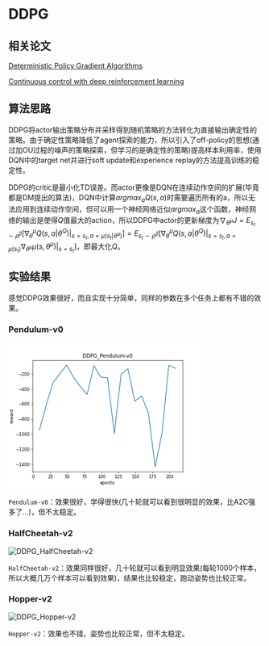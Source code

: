 # DDPG

## 相关论文

[Deterministic Policy Gradient Algorithms](http://proceedings.mlr.press/v32/silver14.pdf)

[Continuous control with deep reinforcement learning](https://arxiv.org/pdf/1509.02971.pdf)

## 算法思路

DDPG将actor输出策略分布并采样得到随机策略的方法转化为直接输出确定性的策略。由于确定性策略降低了agent探索的能力，所以引入了off-policy的思想(通过加OU过程的噪声的策略探索，但学习的是确定性的策略)提高样本利用率，使用DQN中的target net并进行soft update和experience replay的方法提高训练的稳定性。

DDPG的critic是最小化TD误差。而actor更像是DQN在连续动作空间的扩展(毕竟都是DM提出的算法)，DQN中计算$argmax_aQ(s, a)$时需要遍历所有的a，所以无法应用到连续动作空间，但可以用一个神经网络近似$argmax_a$这个函数，神经网络的输出是使得$Q$值最大的action，所以DDPG中actor的更新梯度为$\nabla_{\theta^{\mu}}J = E_{s_t\sim \rho^{\beta}}[\nabla _{\theta}^{\mu} Q(s, a| \theta^Q) | _{s=s_t, a=\mu(s_t|\theta^{\mu})}]= E_{s_t\sim \rho^{\beta}}[\nabla _{\theta}^{\mu} Q(s, a| \theta^Q) | _{s=s_t, a=\mu(s_t)}\nabla _{\theta^{\mu}}\mu(s, \theta^{\mu}) | _{s=s_t}]$，即最大化$Q$。

## 实验结果

感觉DDPG效果很好，而且实现十分简单，同样的参数在多个任务上都有不错的效果。

### Pendulum-v0

![DDPG_Pendulum-v0](./img/DDPG_Pendulum-v0.png)

```Pendulum-v0```：效果很好，学得很快(几十轮就可以看到很明显的效果，比A2C强多了...)，但不太稳定。

### HalfCheetah-v2

![DDPG_HalfCheetah-v2](./img/DDPG_HalfCheetah-v2.png)

```HalfCheetah-v2```：效果同样很好，几十轮就可以看到明显效果(每轮1000个样本，所以大概几万个样本可以看到效果)，结果也比较稳定，跑动姿势也比较正常。

### Hopper-v2

![DDPG_Hopper-v2](./img/DDPG_Hopper-v2.png)

```Hopper-v2```：效果也不错，姿势也比较正常，但不太稳定。
